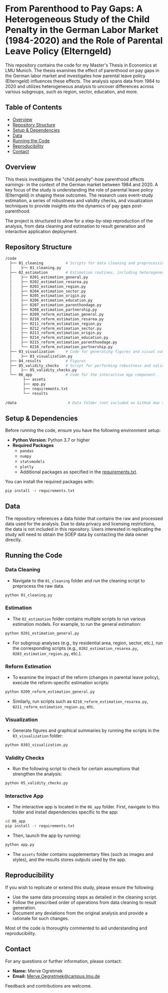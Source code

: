 # From Parenthood to Pay Gaps: A Heterogeneous Study of the Child Penalty in the German Labor Market (1984-2020) and the Role of Parental Leave Policy (Elterngeld)

This repository contains the code for my Master's Thesis in Economics at LMU Munich. The thesis examines the effect of parenthood on pay gaps in the German labor market and investigates how parental leave policy (Elterngeld) influences these effects. The analysis spans data from 1984 to 2020 and utilizes heterogeneous analysis to uncover differences across various subgroups, such as region, sector, education, and more.

## Table of Contents
- [Overview](#overview)
- [Repository Structure](#repository-structure)
- [Setup & Dependencies](#setup--dependencies)
- [Data](#data)
- [Running the Code](#running-the-code)
- [Reproducibility](#reproducibility)
- [Contact](#contact)

## Overview 

This thesis investigates the "child penalty"-how parenthood affects earnings- in the context of the German market between 1984 and 2020. A key focus of the study is understanding the role of parental leave policy (Elterngeld) in shaping these outcomes. The research uses event-study estimation, a series of robustness and validity checks, and visualization techniques to provide insights into the dynamics of pay gaps post-parenthood.

The project is structured to allow for a step-by-step reproduction of the analysis, from data cleaning and estimation to result generation and interactive application deployment.

## Repository Structure

```bash
/code
  ├── 01_cleaning          # Scripts for data cleaning and preprocessing.
  │    ├── 01_cleaning.py
  ├── 02_estimation        # Estimation routines, including heterogeneous analysis.
  │    ├── 0201_estimation_general.py
  │    ├── 0202_estimation_resarea.py
  │    ├── 0203_estimation_region.py
  │    ├── 0204_estimation_sector.py
  │    ├── 0205_estimation_origin.py
  │    ├── 0206_estimation_education.py
  │    ├── 0207_estimation_parenthoodage.py
  │    ├── 0208_estimation_partnership.py
  │    ├── 0209_reform_estimation_general.py
  │    ├── 0210_reform_estimation_resarea.py
  │    ├── 0211_reform_estimation_region.py
  │    ├── 0212_reform_estimation_sector.py
  │    ├── 0213_reform_estimation_origin.py
  │    ├── 0214_reform_estimation_education.py
  │    ├── 0215_reform_estimation_parenthoodage.py
  │    └── 0216_reform_estimation_partnership.py
  ├── 03_visualization     # Code for generating figures and visual summaries.
  │    ├── 03_visualization.py
  ├── 04_results           # Figures 
  ├── 05_validity_checks   # Script for performing robustness and validity checks.
  │    ├── 05_validity_checks.py
  └── 06_app               # Code for the interactive app component.
        ├── assets         
        ├── app.py         
        ├── requirements.txt  
        └── results        
  
/data                       # Data folder (not included on GitHub due to restrictions)
```

## Setup & Dependencies

Before running the code, ensure you have the following environment setup:
* **Python Version**: Python 3.7 or higher
* **Required Packages**
  * `pandas`
  * `numpy`
  * `statsmodels`
  * `plotly`
  * Additional packages as specified in the [requirements.txt](requirements.txt).

You can install the required packages with:

```bash
pip install -r requirements.txt
```

## Data

The repository references a data folder that contains the raw and processed data used for the analysis. Due to data privacy and licensing restrictions, the data is not included in this repository. Users interested in replicating the study will need to obtain the SOEP data by contacting the data owner directly.

## Running the Code

### Data Cleaning

* Navigate to the `01_cleaning` folder and run the cleaning script to preprocess the raw data.

```bash
python 01_cleaning.py
```

### Estimation

* The `02_estimation` folder contains multiple scripts to run various estimation models. For example, to run the general estimation:

```bash
python 0201_estimation_general.py
```

* For subgroup analyses (e.g., by residential area, region, sector, etc.), run the corresponding scripts (e.g., `0202_estimation_resarea.py`, `0203_estimation_region.py`, etc.).

### Reform Estimation

* To examine the impact of the reform (changes in parental leave policy), execute the reform-specific estimation scripts:

```bash
python 0209_reform_estimation_general.py
```

* Similarly, run scripts such as `0210_reform_estimation_resarea.py`, `0211_reform_estimation_region.py`, etc.

### Visualization

* Generate figures and graphical summaries by running the scripts in the `03_visualization` folder:

```bash
python 0303_visualization.py
```

### Validity Checks

* Run the following script to check for certain assumptions that strengthen the analysis:

```bash
python 05_validity_checks.py
```

### Interactive App

* The interactive app is located in the `06_app` folder. First, navigate to this folder and install dependencies specific to the app:

```bash
cd 06_app
pip install -r requirements.txt
```

* Then, launch the app by running:

```bash
python app.py
```

* The `assets` folder contains supplementary files (such as images and styles), and the results stores outputs used by the app.

## Reproducibility 

If you wish to replicate or extend this study, please ensure the following:

* Use the same data processing steps as detailed in the cleaning script.
* Follow the prescribed order of operations from data cleaning to result generation.
* Document any deviations from the original analysis and provide a rationale for such changes.

Most of the code is thoroughly commented to aid understanding and reproducibility.

## Contact

For any questions or further information, please contact:

* **Name:** Merve Ogretmek
* **Email:** Merve.Oegretmek@campus.lmu.de

Feedback and contributions are welcome.

  


 
